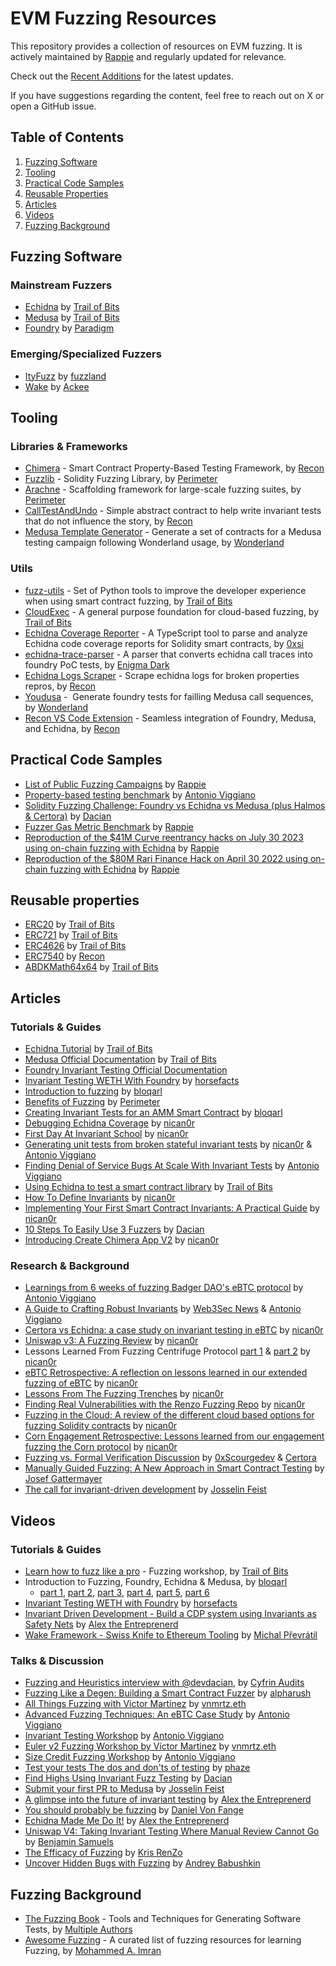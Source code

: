 # EVM Fuzzing Resources
This repository provides a collection of resources on EVM fuzzing. It is actively maintained by [Rappie](https://x.com/rappie_eth) and regularly updated for relevance.

Check out the [Recent Additions](recent.md) for the latest updates.

If you have suggestions regarding the content, feel free to reach out on X or open a GitHub issue.

## Table of Contents
1. [Fuzzing Software](#fuzzing-software)
2. [Tooling](#tooling)
3. [Practical Code Samples](#practical-code-samples)
4. [Reusable Properties](#reusable-properties)
5. [Articles](#articles)
6. [Videos](#videos)
7. [Fuzzing Background](#fuzzing-background)

## Fuzzing Software

### Mainstream Fuzzers
- [Echidna](https://github.com/crytic/echidna) by [Trail of Bits](https://x.com/trailofbits)
- [Medusa](https://github.com/crytic/medusa) by [Trail of Bits](https://x.com/trailofbits)
- [Foundry](https://github.com/foundry-rs/foundry) by [Paradigm](https://x.com/paradigm)

### Emerging/Specialized Fuzzers
- [ItyFuzz](https://github.com/fuzzland/ityfuzz) by [fuzzland](https://x.com/fuzzland_)
- [Wake](https://github.com/Ackee-Blockchain/wake) by [Ackee](https://x.com/AckeeBlockchain)

## Tooling
### Libraries & Frameworks
- [Chimera](https://github.com/Recon-Fuzz/chimera) - Smart Contract Property-Based Testing Framework, by [Recon](https://x.com/getreconxyz)
- [Fuzzlib](https://github.com/perimetersec/fuzzlib) - Solidity Fuzzing Library, by [Perimeter](https://x.com/perimeter_sec)
- [Arachne](https://github.com/perimetersec/arachne) - Scaffolding framework for large-scale fuzzing suites, by [Perimeter](https://x.com/perimeter_sec)
- [CallTestAndUndo](https://github.com/Recon-Fuzz/call-test-undo) - Simple abstract contract to help write invariant tests that do not influence the story, by [Recon](https://x.com/getreconxyz)
- [Medusa Template Generator](https://crates.io/crates/medusa-gen) - Generate a set of contracts for a Medusa testing campaign following Wonderland usage, by [Wonderland](https://x.com/DeFi_Wonderland)

### Utils
- [fuzz-utils](https://github.com/crytic/fuzz-utils) - Set of Python tools to improve the developer experience when using smart contract fuzzing, by [Trail of Bits](https://x.com/trailofbits)
- [CloudExec](https://github.com/crytic/cloudexec) - A general purpose foundation for cloud-based fuzzing, by [Trail of Bits](https://x.com/trailofbits)
- [Echidna Coverage Reporter](https://github.com/Simon-Busch/echidna-coverage) - A TypeScript tool to parse and analyze Echidna code coverage reports for Solidity smart contracts, by [0xsi](https://x.com/_0xsi)
- [echidna-trace-parser](https://github.com/Enigma-Dark/echidna-trace-parser) - A parser that converts echidna call traces into foundry PoC tests, by [Enigma Dark](https://x.com/EnigmadarkLabs)
- [Echidna Logs Scraper](https://getrecon.xyz/tools/echidna) - Scrape echidna logs for broken properties repros, by [Recon](https://x.com/getreconxyz)
- [Youdusa](https://crates.io/crates/youdusa) -  Generate foundry tests for failling Medusa call sequences, by [Wonderland](https://x.com/DeFi_Wonderland)
- [Recon VS Code Extension](https://github.com/Recon-Fuzz/recon-extension) - Seamless integration of Foundry, Medusa, and Echidna, by [Recon](https://x.com/getreconxyz)

## Practical Code Samples
- [List of Public Fuzzing Campaigns](https://github.com/perimetersec/public-fuzzing-campaigns-list) by [Rappie](https://x.com/rappie_eth)
- [Property-based testing benchmark](https://github.com/aviggiano/property-based-testing-benchmark) by [Antonio Viggiano](https://x.com/agfviggiano)
- [Solidity Fuzzing Challenge: Foundry vs Echidna vs Medusa (plus Halmos & Certora)](https://github.com/devdacian/solidity-fuzzing-comparison) by [Dacian](https://x.com/DevDacian)
- [Fuzzer Gas Metric Benchmark](https://github.com/rappie/fuzzer-gas-metric-benchmark) by [Rappie](https://x.com/rappie_eth)
- [Reproduction of the $41M Curve reentrancy hacks on July 30 2023 using on-chain fuzzing with Echidna](https://github.com/rappie/echidna-curve-reentrancy-hack) by [Rappie](https://x.com/rappie_eth)
- [Reproduction of the $80M Rari Finance Hack on April 30 2022 using on-chain fuzzing with Echidna](https://github.com/rappie/echidna-rari-hack) by [Rappie](https://x.com/rappie_eth)

## Reusable properties
- [ERC20](https://github.com/crytic/properties?tab=readme-ov-file#erc20-tests) by [Trail of Bits](https://x.com/trailofbits)
- [ERC721](https://github.com/crytic/properties?tab=readme-ov-file#erc721-tests) by [Trail of Bits](https://x.com/trailofbits)
- [ERC4626](https://github.com/crytic/properties?tab=readme-ov-file#erc4626-tests) by [Trail of Bits](https://x.com/trailofbits)
- [ERC7540](https://github.com/Recon-Fuzz/erc7540-reusable-properties) by [Recon](https://x.com/getreconxyz)
- [ABDKMath64x64](https://github.com/crytic/properties?tab=readme-ov-file#abdkmath64x64-tests) by [Trail of Bits](https://x.com/trailofbits)

## Articles
### Tutorials & Guides
- [Echidna Tutorial](https://github.com/crytic/building-secure-contracts/tree/master/program-analysis/echidna) by [Trail of Bits](https://x.com/trailofbits)
- [Medusa Official Documentation](https://secure-contracts.com/program-analysis/medusa/docs/src/index.html) by [Trail of Bits](https://x.com/trailofbits)
- [Foundry Invariant Testing Official Documentation](https://book.getfoundry.sh/forge/invariant-testing)
- [Invariant Testing WETH With Foundry](https://mirror.xyz/horsefacts.eth/Jex2YVaO65dda6zEyfM_-DXlXhOWCAoSpOx5PLocYgw) by [horsefacts](https://x.com/eth_call)
- [Introduction to fuzzing](https://allthingsfuzzy.substack.com/p/introduction-to-fuzzing) by [bloqarl](https://x.com/TheBlockChainer)
- [Benefits of Fuzzing](https://github.com/perimetersec/resources/blob/main/services/Benefits%20of%20Fuzzing.md) by [Perimeter](https://x.com/perimeter_sec)
- [Creating Invariant Tests for an AMM Smart Contract](https://allthingsfuzzy.substack.com/p/creating-invariant-tests-for-an-amm) by [bloqarl](https://x.com/TheBlockChainer)
- [Debugging Echidna Coverage](https://allthingsfuzzy.substack.com/p/debugging-echidna-coverage) by [nican0r](https://x.com/nican0r) 
- [First Day At Invariant School](https://getrecon.substack.com/p/first-day-at-invariant-school) by [nican0r](https://x.com/nican0r) 
- [Generating unit tests from broken stateful invariant tests](https://allthingsfuzzy.substack.com/p/generating-unit-tests-from-broken) by [nican0r](https://x.com/nican0r) & [Antonio Viggiano](https://x.com/agfviggiano)
- [Finding Denial of Service Bugs At Scale With Invariant Tests](https://allthingsfuzzy.substack.com/p/finding-denial-of-service-bugs-at) by [Antonio Viggiano](https://x.com/agfviggiano)
- [Using Echidna to test a smart contract library](https://blog.trailofbits.com/2020/08/17/using-echidna-to-test-a-smart-contract-library/) by [Trail of Bits](https://x.com/trailofbits)
- [How To Define Invariants](https://getrecon.substack.com/p/how-to-define-invariants) by [nican0r](https://x.com/nican0r)
- [Implementing Your First Smart Contract Invariants: A Practical Guide](https://getrecon.substack.com/p/implementing-your-first-few-invariants) by [nican0r](https://x.com/nican0r)
- [10 Steps To Easily Use 3 Fuzzers](https://x.com/DevDacian/status/1733009929508917499) by [Dacian](https://x.com/DevDacian)
- [Introducing Create Chimera App V2](https://getrecon.substack.com/p/introducing-create-chimera-app-v2?r=34r2zr) by [nican0r](https://x.com/nican0r) 

### Research & Background
- [Learnings from 6 weeks of fuzzing Badger DAO's eBTC protocol](https://allthingsfuzzy.substack.com/p/learnings-from-6-weeks-of-fuzzing) by [Antonio Viggiano](https://x.com/agfviggiano)
- [A Guide to Crafting Robust Invariants](https://allthingsfuzzy.substack.com/p/a-guide-to-crafting-robust-invariants) by [Web3Sec News](https://substack.com/@web3secnews) & [Antonio Viggiano](https://x.com/agfviggiano)
- [Certora vs Echidna: a case study on invariant testing in eBTC](https://allthingsfuzzy.substack.com/p/certora-vs-echidna-a-case-study-on) by [nican0r](https://x.com/nican0r)
- [Uniswap v3: A Fuzzing Review](https://allthingsfuzzy.substack.com/p/uniswap-v3-a-fuzzing-review) by [nican0r](https://x.com/nican0r)
- Lessons Learned From Fuzzing Centrifuge Protocol [part 1](https://getrecon.substack.com/p/lessons-learned-from-fuzzing-centrifuge) & [part 2](https://getrecon.substack.com/p/lessons-learned-from-fuzzing-centrifuge-059) by [nican0r](https://x.com/nican0r)
- [eBTC Retrospective: A reflection on lessons learned in our extended fuzzing of eBTC](https://getrecon.substack.com/p/ebtc-retrospective) by [nican0r](https://x.com/nican0r) 
- [Lessons From The Fuzzing Trenches](https://getrecon.substack.com/p/lessons-from-the-fuzzing-trenches) by [nican0r](https://x.com/nican0r) 
- [Finding Real Vulnerabilities with the Renzo Fuzzing Repo](https://getrecon.substack.com/p/finding-real-vulnerabilities-with) by [nican0r](https://x.com/nican0r) 
- [Fuzzing in the Cloud: A review of the different cloud based options for fuzzing Solidity contracts](https://getrecon.substack.com/p/fuzzing-in-the-cloud) by [nican0r](https://x.com/nican0r) 
- [Corn Engagement Retrospective: Lessons learned from our engagement fuzzing the Corn protocol](https://getrecon.substack.com/p/corn-engagement-retrospective) by [nican0r](https://x.com/nican0r) 
- [Fuzzing vs. Formal Verification Discussion](https://x.com/0xScourgedev/status/1824122421844025622) by [0xScourgedev](https://x.com/0xScourgedev) & [Certora](https://x.com/CertoraInc)
- [Manually Guided Fuzzing: A New Approach in Smart Contract Testing](https://ackee.xyz/blog/introducing-manually-guided-fuzzing-a-new-approach-in-smart-contract-testing/) by [Josef Gattermayer](https://x.com/jgattermayer)
- [The call for invariant-driven development](https://blog.trailofbits.com/2025/02/12/the-call-for-invariant-driven-development/) by [Josselin Feist](https://x.com/Montyly)

## Videos
### Tutorials & Guides
- [Learn how to fuzz like a pro](https://www.youtube.com/playlist?list=PLciHOL_J7Iwqdja9UH4ZzE8dP1IxtsBXI) - Fuzzing workshop, by [Trail of Bits](https://x.com/trailofbits)
- Introduction to Fuzzing, Foundry, Echidna & Medusa, by [bloqarl](https://x.com/TheBlockChainer)
	- [part 1](https://www.youtube.com/watch?v=xLGTd5OH8xU), [part 2](https://www.youtube.com/watch?v=dWyJq8KGATg), [part 3](https://www.youtube.com/watch?v=yUC3qzZlCkY), [part 4](https://www.youtube.com/watch?v=em8xXB9RHi4), [part 5](https://www.youtube.com/watch?v=I4MP-KXJE54), [part 6](https://www.youtube.com/watch?v=SSzh5GlqteI)
- [Invariant Testing WETH with Foundry](https://www.youtube.com/watch?v=sJpL21yJpgs) by [horsefacts](https://x.com/eth_call)
- [Invariant Driven Development - Build a CDP system using Invariants as Safety Nets](https://youtu.be/ZM6479HeI5U?si=7Zlbq8Ao4y1sFtSw) by [Alex the Entreprenerd](https://x.com/GalloDaSballo)
- [Wake Framework - Swiss Knife to Ethereum Tooling](https://www.youtube.com/watch?v=sckN41TgRFY) by [Michal Převrátil](https://x.com/michprev)

### Talks & Discussion
- [Fuzzing and Heuristics interview with @devdacian](https://www.youtube.com/watch?v=IZTvXfC14Ig), by [Cyfrin Audits](https://x.com/CyfrinAudits) 
- [Fuzzing Like a Degen: Building a Smart Contract Fuzzer](https://youtu.be/qdtQ9k3gCX8?si=AquZxyikCZJwRaU5) by [alpharush](https://x.com/0xalpharush)
- [All Things Fuzzing with Victor Martinez](https://youtu.be/83q14K-WNKM?si=ez3uZRBvm-3iksFT) by [vnmrtz.eth](https://x.com/vn_martinez_)
- [Advanced Fuzzing Techniques: An eBTC Case Study](https://youtu.be/ELY_zjIAKuE?si=1CfWOLuRaeTwQVT2) by [Antonio Viggiano](https://x.com/agfviggiano)
- [Invariant Testing Workshop](https://youtu.be/YAF79t_Sfiw?si=AhJ-0pepG6-P_Ux8) by [Antonio Viggiano](https://x.com/agfviggiano)
- [Euler v2 Fuzzing Workshop by Víctor Martinez](https://youtu.be/WO3Xu7E4Tdg?si=MuQ1LJERLjRc8Pdc) by [vnmrtz.eth](https://x.com/vn_martinez_)
- [Size Credit Fuzzing Workshop](https://youtu.be/tShSMDVoBf8?si=wztKs7dO7mCWfiXq) by [Antonio Viggiano](https://x.com/agfviggiano)
- [Test your tests The dos and don'ts of testing](https://www.youtube.com/watch?v=7TcnUZGuk_s) by [phaze](https://x.com/lovethewired)
- [Find Highs Using Invariant Fuzz Testing](https://www.youtube.com/watch?v=Cqmu-mhSLt8&t=15s) by [Dacian](https://x.com/DevDacian)
- [Submit your first PR to Medusa](https://www.youtube.com/watch?v=Cqmu-mhSLt8&t=3855s) by [Josselin Feist](https://x.com/Montyly)
- [A glimpse into the future of invariant testing](https://www.youtube.com/watch?v=Cqmu-mhSLt8&t=5627s) by [Alex the Entreprenerd](https://x.com/GalloDaSballo)
- [You should probably be fuzzing](https://www.youtube.com/watch?v=Cqmu-mhSLt8&t=6565s) by [Daniel Von Fange](https://x.com/danielvf)
- [Echidna Made Me Do It!](https://www.youtube.com/watch?v=Cqmu-mhSLt8&t=8030s) by [Alex the Entreprenerd](https://x.com/GalloDaSballo)
- [Uniswap V4: Taking Invariant Testing Where Manual Review Cannot Go](https://www.youtube.com/watch?v=Cqmu-mhSLt8&t=8991s) by [Benjamin Samuels](https://x.com/thebensams)
- [The Efficacy of Fuzzing](https://www.youtube.com/watch?v=BBw_odMWFOI) by [Kris RenZo](https://x.com/KrisRenzo)
- [Uncover Hidden Bugs with Fuzzing](https://www.youtube.com/watch?v=GZTWKxgmGM8) by [Andrey Babushkin](https://x.com/technoBabushka)

## Fuzzing Background
- [The Fuzzing Book](https://www.fuzzingbook.org/) - Tools and Techniques for Generating Software Tests, by [Multiple Authors](https://x.com/FuzzingBook)
- [Awesome Fuzzing](https://github.com/secfigo/Awesome-Fuzzing) - A curated list of fuzzing resources for learning Fuzzing, by [Mohammed A. Imran](https://x.com/secfigo)
